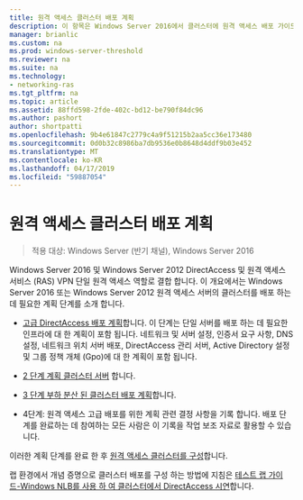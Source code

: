 ```yaml
---
title: 원격 액세스 클러스터 배포 계획
description: 이 항목은 Windows Server 2016에서 클러스터에 원격 액세스 배포 가이드의 일부입니다.
manager: brianlic
ms.custom: na
ms.prod: windows-server-threshold
ms.reviewer: na
ms.suite: na
ms.technology:
- networking-ras
ms.tgt_pltfrm: na
ms.topic: article
ms.assetid: 88ffd598-2fde-402c-bd12-be790f84dc96
ms.author: pashort
author: shortpatti
ms.openlocfilehash: 9b4e61847c2779c4a9f51215b2aa5cc36e173480
ms.sourcegitcommit: 0d0b32c8986ba7db9536e0b8648d4ddf9b03e452
ms.translationtype: MT
ms.contentlocale: ko-KR
ms.lasthandoff: 04/17/2019
ms.locfileid: "59887054"
---
```

# <a name="plan-a-remote-access-cluster-deployment"></a>원격 액세스 클러스터 배포 계획

>적용 대상: Windows Server (반기 채널), Windows Server 2016

 Windows Server 2016 및 Windows Server 2012 DirectAccess 및 원격 액세스 서비스 (RAS) VPN 단일 원격 액세스 역할로 결합 합니다. 이 개요에서는 Windows Server 2016 또는 Windows Server 2012 원격 액세스 서버의 클러스터를 배포 하는 데 필요한 계획 단계를 소개 합니다.
  
-   [고급 DirectAccess 배포 계획](../../../directaccess/single-server-advanced/Plan-an-Advanced-DirectAccess-Deployment.md)합니다. 이 단계는 단일 서버를 배포 하는 데 필요한 인프라에 대 한 계획이 포함 됩니다. 네트워크 및 서버 설정, 인증서 요구 사항, DNS 설정, 네트워크 위치 서버 배포, DirectAccess 관리 서버, Active Directory 설정 및 그룹 정책 개체 (Gpo)에 대 한 계획이 포함 됩니다.  
  
-   [2 단계 계획 클러스터 서버](Step-2-Plan-Cluster-Servers.md) 합니다.  
  
-   [3 단계 부하 분산 된 클러스터 배포 계획](Step-3-Plan-a-Load-Balanced-Cluster-Deployment.md)합니다.  
  
-   4단계: 원격 액세스 고급 배포를 위한 계획 관련 결정 사항을 기록 합니다. 배포 단계를 완료하는 데 참여하는 모든 사람은 이 기록을 작업 보조 자료로 활용할 수 있습니다.  
  
이러한 계획 단계를 완료 한 후 [원격 액세스 클러스터를 구성](../configure/Configure-a-Remote-Access-Cluster.md)합니다. 

랩 환경에서 개념 증명으로 클러스터 배포를 구성 하는 방법에 지침은 [테스트 랩 가이드-Windows NLB를 사용 하 여 클러스터에서 DirectAccess 시연](../../../directaccess/tlg-cluster-nlb/Test-Lab-Guide-Demonstrate-DirectAccess-in-a-Cluster-with-Windows-NLB.md)합니다.  
  


